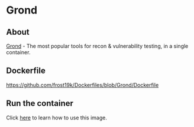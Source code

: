 # Grond

## About

[Grond](https://github.com/frost19k/Grond) - The most popular tools for recon & vulnerability testing, in a single container.

## Dockerfile

https://github.com/frost19k/Dockerfiles/blob/Grond/Dockerfile

## Run the container

Click [here](https://github.com/frost19k/Grond/blob/master/README.md#usage) to learn how to use this image.